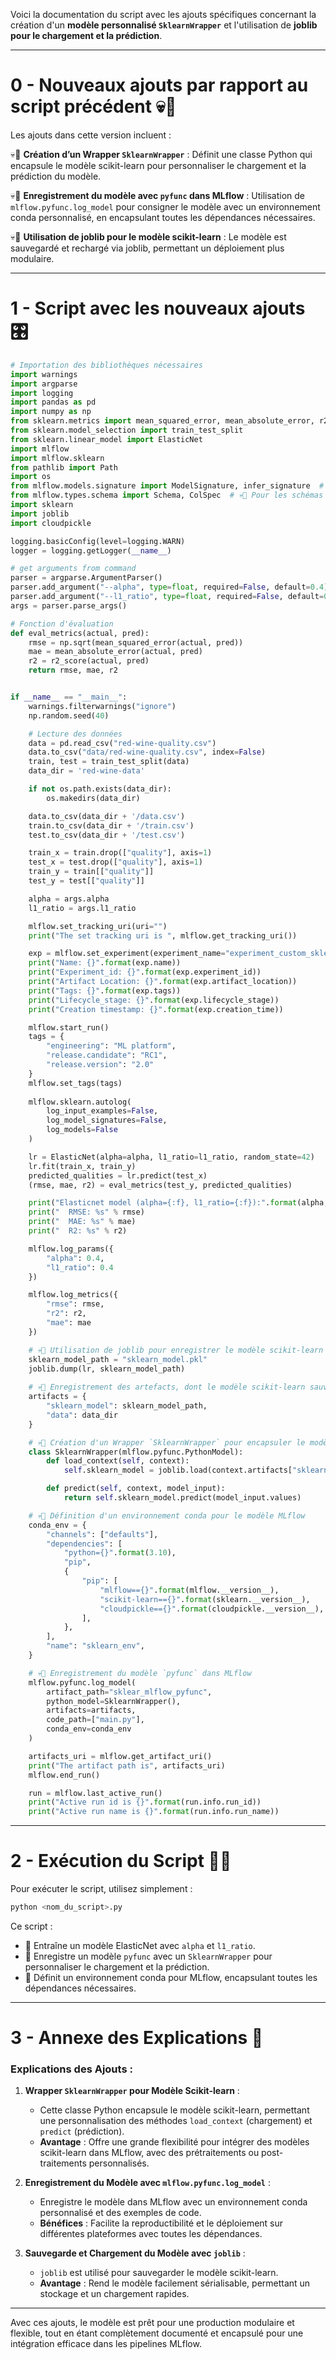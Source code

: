 Voici la documentation du script avec les ajouts spécifiques concernant la création d'un **modèle personnalisé `SklearnWrapper`** et l'utilisation de **joblib pour le chargement et la prédiction**.

---

# 0 - Nouveaux ajouts par rapport au script précédent 💀🚨

Les ajouts dans cette version incluent :

💀🚨 **Création d’un Wrapper `SklearnWrapper`** : Définit une classe Python qui encapsule le modèle scikit-learn pour personnaliser le chargement et la prédiction du modèle.

💀🚨 **Enregistrement du modèle avec `pyfunc` dans MLflow** : Utilisation de `mlflow.pyfunc.log_model` pour consigner le modèle avec un environnement conda personnalisé, en encapsulant toutes les dépendances nécessaires.

💀🚨 **Utilisation de joblib pour le modèle scikit-learn** : Le modèle est sauvegardé et rechargé via joblib, permettant un déploiement plus modulaire.

---

# 1 - Script avec les nouveaux ajouts 🎛️

```python
# Importation des bibliothèques nécessaires
import warnings
import argparse
import logging
import pandas as pd
import numpy as np
from sklearn.metrics import mean_squared_error, mean_absolute_error, r2_score
from sklearn.model_selection import train_test_split
from sklearn.linear_model import ElasticNet
import mlflow
import mlflow.sklearn
from pathlib import Path
import os
from mlflow.models.signature import ModelSignature, infer_signature  # 💀🚨 Pour la signature automatique du modèle
from mlflow.types.schema import Schema, ColSpec  # 💀🚨 Pour les schémas d'entrée et de sortie
import sklearn
import joblib
import cloudpickle

logging.basicConfig(level=logging.WARN)
logger = logging.getLogger(__name__)

# get arguments from command
parser = argparse.ArgumentParser()
parser.add_argument("--alpha", type=float, required=False, default=0.4)
parser.add_argument("--l1_ratio", type=float, required=False, default=0.4)
args = parser.parse_args()

# Fonction d'évaluation
def eval_metrics(actual, pred):
    rmse = np.sqrt(mean_squared_error(actual, pred))
    mae = mean_absolute_error(actual, pred)
    r2 = r2_score(actual, pred)
    return rmse, mae, r2


if __name__ == "__main__":
    warnings.filterwarnings("ignore")
    np.random.seed(40)

    # Lecture des données
    data = pd.read_csv("red-wine-quality.csv")
    data.to_csv("data/red-wine-quality.csv", index=False)
    train, test = train_test_split(data)
    data_dir = 'red-wine-data'

    if not os.path.exists(data_dir):
        os.makedirs(data_dir)

    data.to_csv(data_dir + '/data.csv')
    train.to_csv(data_dir + '/train.csv')
    test.to_csv(data_dir + '/test.csv')

    train_x = train.drop(["quality"], axis=1)
    test_x = test.drop(["quality"], axis=1)
    train_y = train[["quality"]]
    test_y = test[["quality"]]

    alpha = args.alpha
    l1_ratio = args.l1_ratio

    mlflow.set_tracking_uri(uri="")
    print("The set tracking uri is ", mlflow.get_tracking_uri())

    exp = mlflow.set_experiment(experiment_name="experiment_custom_sklearn")
    print("Name: {}".format(exp.name))
    print("Experiment_id: {}".format(exp.experiment_id))
    print("Artifact Location: {}".format(exp.artifact_location))
    print("Tags: {}".format(exp.tags))
    print("Lifecycle_stage: {}".format(exp.lifecycle_stage))
    print("Creation timestamp: {}".format(exp.creation_time))

    mlflow.start_run()
    tags = {
        "engineering": "ML platform",
        "release.candidate": "RC1",
        "release.version": "2.0"
    }
    mlflow.set_tags(tags)
    
    mlflow.sklearn.autolog(
        log_input_examples=False,
        log_model_signatures=False,
        log_models=False
    )

    lr = ElasticNet(alpha=alpha, l1_ratio=l1_ratio, random_state=42)
    lr.fit(train_x, train_y)
    predicted_qualities = lr.predict(test_x)
    (rmse, mae, r2) = eval_metrics(test_y, predicted_qualities)

    print("Elasticnet model (alpha={:f}, l1_ratio={:f}):".format(alpha, l1_ratio))
    print("  RMSE: %s" % rmse)
    print("  MAE: %s" % mae)
    print("  R2: %s" % r2)

    mlflow.log_params({
        "alpha": 0.4,
        "l1_ratio": 0.4
    })

    mlflow.log_metrics({
        "rmse": rmse,
        "r2": r2,
        "mae": mae
    })

    # 💀🚨 Utilisation de joblib pour enregistrer le modèle scikit-learn
    sklearn_model_path = "sklearn_model.pkl"
    joblib.dump(lr, sklearn_model_path)
    
    # 💀🚨 Enregistrement des artefacts, dont le modèle scikit-learn sauvegardé
    artifacts = {
        "sklearn_model": sklearn_model_path,
        "data": data_dir
    }

    # 💀🚨 Création d'un Wrapper `SklearnWrapper` pour encapsuler le modèle scikit-learn
    class SklearnWrapper(mlflow.pyfunc.PythonModel):
        def load_context(self, context):
            self.sklearn_model = joblib.load(context.artifacts["sklearn_model"])

        def predict(self, context, model_input):
            return self.sklearn_model.predict(model_input.values)

    # 💀🚨 Définition d'un environnement conda pour le modèle MLflow
    conda_env = {
        "channels": ["defaults"],
        "dependencies": [
            "python={}".format(3.10),
            "pip",
            {
                "pip": [
                    "mlflow=={}".format(mlflow.__version__),
                    "scikit-learn=={}".format(sklearn.__version__),
                    "cloudpickle=={}".format(cloudpickle.__version__),
                ],
            },
        ],
        "name": "sklearn_env",
    }

    # 💀🚨 Enregistrement du modèle `pyfunc` dans MLflow
    mlflow.pyfunc.log_model(
        artifact_path="sklear_mlflow_pyfunc",
        python_model=SklearnWrapper(),
        artifacts=artifacts,
        code_path=["main.py"],
        conda_env=conda_env
    )

    artifacts_uri = mlflow.get_artifact_uri()
    print("The artifact path is", artifacts_uri)
    mlflow.end_run()

    run = mlflow.last_active_run()
    print("Active run id is {}".format(run.info.run_id))
    print("Active run name is {}".format(run.info.run_name))
```

---

# 2 - Exécution du Script 🏃‍♂️

Pour exécuter le script, utilisez simplement :

```bash
python <nom_du_script>.py
```

Ce script :
- 🚀 Entraîne un modèle ElasticNet avec `alpha` et `l1_ratio`.
- 🚀 Enregistre un modèle `pyfunc` avec un `SklearnWrapper` pour personnaliser le chargement et la prédiction.
- 🚀 Définit un environnement conda pour MLflow, encapsulant toutes les dépendances nécessaires.

---

# 3 - Annexe des Explications 📖

### Explications des Ajouts :

1. **Wrapper `SklearnWrapper` pour Modèle Scikit-learn** :
   - Cette classe Python encapsule le modèle scikit-learn, permettant une personnalisation des méthodes `load_context` (chargement) et `predict` (prédiction).
   - **Avantage** : Offre une grande flexibilité pour intégrer des modèles scikit-learn dans MLflow, avec des prétraitements ou post-traitements personnalisés.

2. **Enregistrement du Modèle avec `mlflow.pyfunc.log_model`** :
   - Enregistre le modèle dans MLflow avec un environnement conda personnalisé et des exemples de code.
   - **Bénéfices** : Facilite la reproductibilité et le déploiement sur différentes plateformes avec toutes les dépendances.

3. **Sauvegarde et Chargement du Modèle avec `joblib`** :
   - `joblib` est utilisé pour sauvegarder le modèle scikit-learn.
   - **Avantage** : Rend le modèle facilement sérialisable, permettant un stockage et un chargement rapides.

---

Avec ces ajouts, le modèle est prêt pour une production modulaire et flexible, tout en étant complètement documenté et encapsulé pour une intégration efficace dans les pipelines MLflow.
